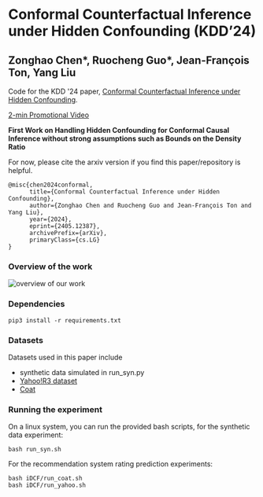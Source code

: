 # Conformal Counterfactual Inference under Hidden Confounding (KDD’24)

## Zonghao Chen*, Ruocheng Guo*, Jean-François Ton, Yang Liu

Code for the KDD '24 paper, [Conformal Counterfactual Inference under Hidden Confounding](https://arxiv.org/abs/2405.12387).

[2-min Promotional Video](https://www.youtube.com/watch?v=7TdtsjpOFy8)

**First Work on Handling Hidden Confounding for Conformal Causal Inference without strong assumptions such as Bounds on the Density Ratio**

For now, please cite the arxiv version if you find this paper/repository is helpful.
```
@misc{chen2024conformal,
      title={Conformal Counterfactual Inference under Hidden Confounding}, 
      author={Zonghao Chen and Ruocheng Guo and Jean-François Ton and Yang Liu},
      year={2024},
      eprint={2405.12387},
      archivePrefix={arXiv},
      primaryClass={cs.LG}
}
```

### Overview of the work

![overview of our work](fig1.png)

### Dependencies

```
pip3 install -r requirements.txt
```

### Datasets

Datasets used in this paper include
- synthetic data simulated in run_syn.py
- [Yahoo!R3 dataset](https://webscope.sandbox.yahoo.com/)
- [Coat](https://www.cs.cornell.edu/~schnabts/mnar/)

### Running the experiment

On a linux system, you can run the provided bash scripts, for the synthetic data experiment:
```
bash run_syn.sh
```

For the recommendation system rating prediction experiments:
```
bash iDCF/run_coat.sh
bash iDCF/run_yahoo.sh
```


